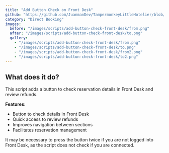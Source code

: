 ```yaml
---
title: "Add Button Check on Front Desk"
github: "https://github.com/JuanmanDev/TampermonkeyLittleHotelier/blob/main/directBooking/addButtonCheckOnFrontDesk.user.js"
category: "Direct Booking"
images:
  before: "/images/scripts/add-button-check-front-desk/from.png"
  after: "/images/scripts/add-button-check-front-desk/to.png"
  gallery:
    - "/images/scripts/add-button-check-front-desk/from.png"
    - "/images/scripts/add-button-check-front-desk/to.png"
    - "/images/scripts/add-button-check-front-desk/from2.png"
    - "/images/scripts/add-button-check-front-desk/to2.png"
---
```


## What does it do?

This script adds a button to check reservation details in Front Desk and review refunds.

**Features:**
- Button to check details in Front Desk
- Quick access to review refunds
- Improves navigation between sections
- Facilitates reservation management

It may be necessary to press the button twice if you are not logged into Front Desk, as the script does not check if you are connected.
